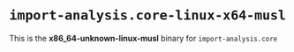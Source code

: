 # `import-analysis.core-linux-x64-musl`

This is the **x86_64-unknown-linux-musl** binary for `import-analysis.core`
